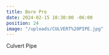 ```yaml
---
title: Bore Pro
date: 2024-02-15 10:30:00 -06:00
position: 24
image: "/uploads/CULVERT%20PIPE.jpg"
---
```


Culvert Pipe